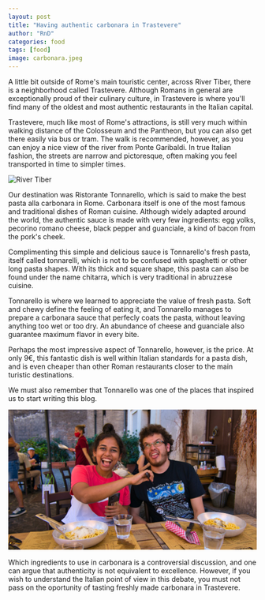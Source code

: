 ```yaml
---
layout: post
title: "Having authentic carbonara in Trastevere"
author: "RnD"
categories: food
tags: [food]
image: carbonara.jpeg
---
```


A little bit outside of Rome's main touristic center, across River Tiber, there is a neighborhood called Trastevere.
Although Romans in general are exceptionally proud of their culinary culture, in Trastevere is where you'll find many of the oldest and most authentic restaurants in the Italian capital.

Trastevere, much like most of Rome's attractions, is still very much within walking distance of the Colosseum and the Pantheon, but you can also get there easily via bus or tram.
The walk is recommended, however, as you can enjoy a nice view of the river from Ponte Garibaldi.
In true Italian fashion, the streets are narrow and pictoresque, often making you feel transported in time to simpler times.

![River Tiber](../assets/img/DSC05335.jpeg)

Our destination was Ristorante Tonnarello, which is said to make the best pasta alla carbonara in Rome.
Carbonara itself is one of the most famous and traditional dishes of Roman cuisine.
Although widely adapted around the world, the authentic sauce is made with very few ingredients: egg yolks, pecorino romano cheese, black pepper and guanciale, a kind of bacon from the pork's cheek.

Complimenting this simple and delicious sauce is Tonnarello's fresh pasta, itself called tonnarelli, which is not to be confused with spaghetti or other long pasta shapes.
With its thick and square shape, this pasta can also be found under the name chitarra, which is very traditional in abruzzese cuisine.

Tonnarello is where we learned to appreciate the value of fresh pasta.
Soft and chewy define the feeling of eating it, and Tonnarello manages to prepare a carbonara sauce that perfecly coats the pasta, without leaving anything too wet or too dry.
An abundance of cheese and guanciale also guarantee maximum flavor in every bite.

Perhaps the most impressive aspect of Tonnarello, however, is the price.
At only 9€, this fantastic dish is well within Italian standards for a pasta dish, and is even cheaper than other Roman restaurants closer to the main turistic destinations.

We must also remember that Tonnarello was one of the places that inspired us to start writing this blog.

![RnD](../assets/img/rnd.jpeg)

Which ingredients to use in carbonara is a controversial discussion, and one can argue that authenticity is not equivalent to excellence.
However, if you wish to understand the Italian point of view in this debate, you must not pass on the oportunity of tasting freshly made carbonara in Trastevere. 